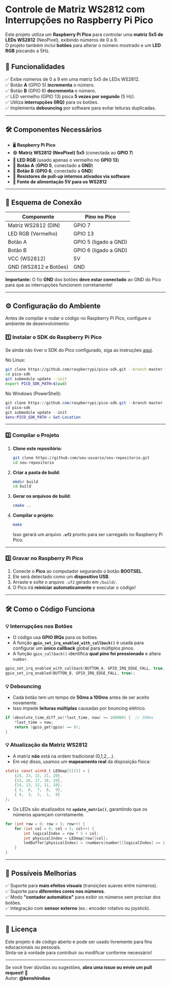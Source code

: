 # Controle de Matriz WS2812 com Interrupções no Raspberry Pi Pico

Este projeto utiliza um **Raspberry Pi Pico** para controlar uma **matriz 5x5 de LEDs WS2812** (NeoPixel), exibindo números de 0 a 9.  
O projeto também inclui **botões** para alterar o número mostrado e um **LED RGB** piscando a 5Hz.

## 📌 **Funcionalidades**
✅ Exibe números de 0 a 9 em uma matriz 5x5 de LEDs WS2812.  
✅ Botão **A** (GPIO 5) **incrementa** o número.  
✅ Botão **B** (GPIO 6) **decrementa** o número.  
✅ LED vermelho (GPIO 13) pisca **5 vezes por segundo** (5 Hz).  
✅ Utiliza **interrupções (IRQ)** para os botões.  
✅ Implementa **debouncing** por software para evitar leituras duplicadas.  

---

## 🛠 **Componentes Necessários**
- 🖥 **Raspberry Pi Pico**
- 🟢 **Matriz WS2812 (NeoPixel) 5x5** (conectada ao **GPIO 7**)
- 🛑 **LED RGB** (usado apenas o vermelho no **GPIO 13**)
- 🔘 **Botão A** (**GPIO 5**, conectado a **GND**)
- 🔘 **Botão B** (**GPIO 6**, conectado a **GND**)
- 📏 **Resistores de pull-up internos ativados via software**
- 🔌 **Fonte de alimentação 5V para os WS2812**

---

## 🔌 **Esquema de Conexão**
| Componente | Pino no Pico |
|------------|-------------|
| Matriz WS2812 (DIN) | GPIO 7 |
| LED RGB (Vermelho) | GPIO 13 |
| Botão A | GPIO 5 (ligado a GND) |
| Botão B | GPIO 6 (ligado a GND) |
| VCC (WS2812) | 5V |
| GND (WS2812 e Botões) | GND |

**Importante:** O fio **GND** dos botões **deve estar conectado** ao GND do Pico para que as interrupções funcionem corretamente!

---

## ⚙ **Configuração do Ambiente**
Antes de compilar e rodar o código no Raspberry Pi Pico, configure o ambiente de desenvolvimento:

### **1️⃣ Instalar o SDK do Raspberry Pi Pico**
Se ainda não tiver o SDK do Pico configurado, siga as instruções [aqui](https://datasheets.raspberrypi.com/pico/getting-started-with-pico.pdf).

No Linux:
```sh
git clone https://github.com/raspberrypi/pico-sdk.git --branch master
cd pico-sdk
git submodule update --init
export PICO_SDK_PATH=$(pwd)
```

No Windows (PowerShell):
```powershell
git clone https://github.com/raspberrypi/pico-sdk.git --branch master
cd pico-sdk
git submodule update --init
$env:PICO_SDK_PATH = Get-Location
```

---

### **2️⃣ Compilar o Projeto**
1. **Clone este repositório**:
   ```sh
   git clone https://github.com/seu-usuario/seu-repositorio.git
   cd seu-repositorio
   ```
2. **Criar a pasta de build**:
   ```sh
   mkdir build
   cd build
   ```
3. **Gerar os arquivos de build**:
   ```sh
   cmake ..
   ```
4. **Compilar o projeto**:
   ```sh
   make
   ```
   Isso gerará um arquivo **`.uf2`** pronto para ser carregado no Raspberry Pi Pico.

---

### **3️⃣ Gravar no Raspberry Pi Pico**
1. Conecte o **Pico** ao computador segurando o botão **BOOTSEL**.
2. Ele será detectado como um **dispositivo USB**.
3. Arraste e solte o arquivo `.uf2` gerado em `/build/`.
4. O Pico irá **reiniciar automaticamente** e executar o código!

---

## 🛠 **Como o Código Funciona**
### **💡 Interrupções nos Botões**
- O código usa **GPIO IRQs** para os botões.
- A função **`gpio_set_irq_enabled_with_callback()`** é usada para configurar um **único callback** global para múltiplos pinos.
- A função `gpio_callback()` identifica **qual pino foi pressionado** e altera `number`.

```c
gpio_set_irq_enabled_with_callback(BUTTON_A, GPIO_IRQ_EDGE_FALL, true, &gpio_callback);
gpio_set_irq_enabled(BUTTON_B, GPIO_IRQ_EDGE_FALL, true);
```

### **💡 Debouncing**
- Cada botão tem um tempo de **50ms a 100ms** antes de ser aceito novamente.
- Isso impede **leituras múltiplas** causadas por bouncing elétrico.

```c
if (absolute_time_diff_us(*last_time, now) >= 100000) {  // 100ms
    *last_time = now;
    return (gpio_get(gpio) == 0);
}
```

### **💡 Atualização da Matriz WS2812**
- A matriz **não** está na ordem tradicional (0,1,2,...).
- Em vez disso, usamos um **mapeamento real** da disposição física:

```c
static const uint8_t LEDmap[5][5] = {
    {24, 23, 22, 21, 20},
    {15, 16, 17, 18, 19},
    {14, 13, 12, 11, 10},
    { 5,  6,  7,  8,  9},
    { 4,  3,  2,  1,  0}
};
```

- Os LEDs são atualizados no **`update_matrix()`**, garantindo que os números apareçam corretamente.

```c
for (int row = 0; row < 5; row++) {
    for (int col = 0; col < 5; col++) {
        int logicalIndex = row * 5 + col;
        int physicalIndex = LEDmap[row][col];
        ledBuffer[physicalIndex] = (numbers[number][logicalIndex] == 1) ? color_on : color_off;
    }
}
```

---

## 🚀 **Possíveis Melhorias**
✅ Suporte para **mais efeitos visuais** (transições suaves entre números).  
✅ Suporte para **diferentes cores nos números**.  
✅ Modo **"contador automático"** para exibir os números sem precisar dos botões.  
✅ Integração com **sensor externo** (ex.: encoder rotativo ou joystick).  

---

## 📜 **Licença**
Este projeto é de código aberto e pode ser usado livremente para fins educacionais ou pessoais.  
Sinta-se à vontade para contribuir ou modificar conforme necessário!

---

Se você tiver dúvidas ou sugestões, **abra uma issue ou envie um pull request!** 🚀  
Autor: **@kenshindias**
